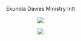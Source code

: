 <p align="center">Ekunola Davies Ministry Intl</p>

<p align="center">
  <img src="https://res.cloudinary.com/pabloclueless/image/upload/v1704971667/Sterriton_Daily_kw6asr.png" />
</p>

<p align="center">
  <img src='https://img.shields.io/twitter/url?url=https%3A%2F%2Ffacebook.com%2FGenesisTeamIntl&style=for-the-badge&logo=facebook&logoColor=0866FF&label=Facebook&labelColor=white&color=0866FF" />
  <img src='https://img.shields.io/twitter/url?url=https%3A%2F%2Finstagram.com%2Fgenesisteamintl&style=for-the-badge&logo=instagram&logoColor=962fbf&label=Facebook&labelColor=white&color=962fbf" />
  <img src='https://img.shields.io/twitter/url?url=https%3A%2F%2Ftiktok.com@ekunoladaviesministry&style=for-the-badge&logo=facebook&logoColor=00000&label=Facebook&labelColor=white&color=00000" />
</p>
